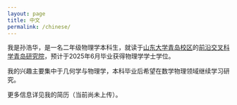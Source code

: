 ```yaml
---
layout: page
title: 中文
permalink: /chinese/
---
```


我是孙浩华，是一名二年级物理学本科生，就读于[山东大学青岛校区](https://www.qdxq.sdu.edu.cn)的[前沿交叉科学青岛研究院](https://frontier.qd.sdu.edu.cn)，预计于2025年6月毕业获得物理学学士学位。

我的兴趣主要集中于几何学与物理学，本科毕业后希望在数学物理领域继续学习研究。

更多信息详见我的简历（当前尚未上传）。